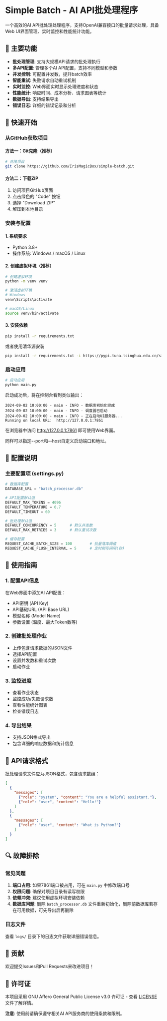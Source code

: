 # Simple Batch - AI API批处理程序

一个高效的AI API批处理处理程序，支持OpenAI兼容接口的批量请求处理，具备Web UI界面管理、实时监控和性能统计功能。

## 🌟 主要功能

- **批处理管理**: 支持大规模API请求的批处理执行
- **多API配置**: 管理多个AI API配置，支持不同模型和参数
- **并发控制**: 可配置并发数，提升batch效率
- **智能重试**: 失败请求自动重试机制
- **实时监控**: Web界面实时显示处理进度和状态
- **性能统计**: 响应时间、成本分析、请求图表等统计
- **数据导出**: 支持结果导出
- **错误日志**: 详细的错误记录和分析

## 🚀 快速开始

### 从GitHub获取项目

#### 方法一：Git克隆（推荐）
```bash
# 克隆项目
git clone https://github.com/IrisMagicBox/simple-batch.git
```

#### 方法二：下载ZIP
1. 访问项目GitHub页面
2. 点击绿色的 "Code" 按钮
3. 选择 "Download ZIP"
4. 解压到本地目录

### 安装与配置

#### 1. 系统要求
- Python 3.8+
- 操作系统: Windows / macOS / Linux

#### 2. 创建虚拟环境（推荐）
```bash
# 创建虚拟环境
python -m venv venv

# 激活虚拟环境
# Windows
venv\Scripts\activate

# macOS/Linux
source venv/bin/activate
```

#### 3. 安装依赖
```bash
pip install -r requirements.txt
```
或者使用清华源安装
```bash
pip install -r requirements.txt -i https://pypi.tuna.tsinghua.edu.cn/simple
```

### 启动应用

```bash
# 启动应用
python main.py
```

启动成功后，将在控制台看到类似输出：
```
2024-09-02 10:00:00 - main - INFO - 数据库初始化完成
2024-09-02 10:00:00 - main - INFO - 调度器已启动
2024-09-02 10:00:00 - main - INFO - 正在启动UI服务器...
Running on local URL:  http://127.0.0.1:7861
```

在浏览器中访问 http://127.0.0.1:7861 即可使用Web界面。

同样可以指定--port和--host自定义启动端口和地址。



## 🔧 配置说明

### 主要配置项 (settings.py)

```python
# 数据库配置
DATABASE_URL = "batch_processor.db"

# API配置默认值
DEFAULT_MAX_TOKENS = 4096
DEFAULT_TEMPERATURE = 0.7
DEFAULT_TIMEOUT = 60

# 批处理默认值
DEFAULT_CONCURRENCY = 5      # 默认并发数
DEFAULT_MAX_RETRIES = 3      # 默认重试次数

# 缓存配置
REQUEST_CACHE_BATCH_SIZE = 100        # 批量落库阈值
REQUEST_CACHE_FLUSH_INTERVAL = 5      # 定时刷写间隔(秒)
```

## 📖 使用指南

### 1. 配置API信息
在Web界面中添加AI API配置：
- API密钥 (API Key)
- API基础URL (API Base URL)  
- 模型名称 (Model Name)
- 参数设置 (温度、最大Token数等)

### 2. 创建批处理作业
- 上传包含请求数据的JSON文件
- 选择API配置
- 设置并发数和重试次数
- 启动作业

### 3. 监控进度
- 查看作业状态
- 监控成功/失败请求数
- 查看性能统计图表
- 检查错误日志

### 4. 导出结果
- 支持JSON格式导出
- 包含详细的响应数据和统计信息

## 📝 API请求格式

批处理请求文件应为JSON格式，包含请求数组：

```json
[
  {
    "messages": [
      {"role": "system", "content": "You are a helpful assistant."},
      {"role": "user", "content": "Hello!"}
    ]
  },
  {
    "messages": [
      {"role": "user", "content": "What is Python?"}
    ]
  }
]
```

## 🔍 故障排除

### 常见问题

1. **端口占用**: 如果7861端口被占用，可在 `main.py` 中修改端口号
2. **权限问题**: 确保对项目目录有读写权限
3. **依赖冲突**: 建议使用虚拟环境安装依赖
4. **数据库问题**: 删除 `batch_processor.db` 文件重新初始化，删除前数据库若存在可用数据，可先导出后再删除

### 日志文件
查看 `logs/` 目录下的日志文件获取详细错误信息。

## 🤝 贡献

欢迎提交Issues和Pull Requests来改进项目！

## 📄 许可证

本项目采用 GNU Affero General Public License v3.0 许可证 - 查看 [LICENSE](LICENSE) 文件了解详情。

**注意**: 使用前请确保遵守相关AI API服务商的使用条款和限制。